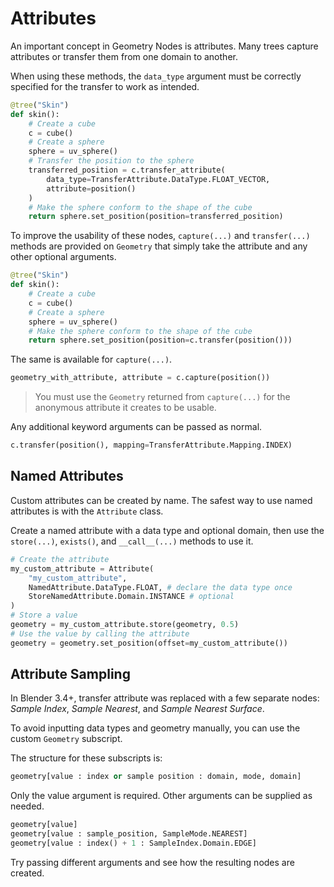 # Attributes

An important concept in Geometry Nodes is attributes. Many trees capture attributes or transfer them from one domain to another.

When using these methods, the `data_type` argument must be correctly specified for the transfer to work as intended.

```python
@tree("Skin")
def skin():
    # Create a cube
    c = cube()
    # Create a sphere
    sphere = uv_sphere()
    # Transfer the position to the sphere
    transferred_position = c.transfer_attribute(
        data_type=TransferAttribute.DataType.FLOAT_VECTOR,
        attribute=position()
    )
    # Make the sphere conform to the shape of the cube
    return sphere.set_position(position=transferred_position)
```

To improve the usability of these nodes, `capture(...)` and `transfer(...)` methods are provided on `Geometry` that simply take the attribute and any other optional arguments.

```python
@tree("Skin")
def skin():
    # Create a cube
    c = cube()
    # Create a sphere
    sphere = uv_sphere()
    # Make the sphere conform to the shape of the cube
    return sphere.set_position(position=c.transfer(position()))
```

The same is available for `capture(...)`.

```python
geometry_with_attribute, attribute = c.capture(position())
```

> You must use the `Geometry` returned from `capture(...)` for the anonymous attribute it creates to be usable.

Any additional keyword arguments can be passed as normal.

```python
c.transfer(position(), mapping=TransferAttribute.Mapping.INDEX)
```

## Named Attributes

Custom attributes can be created by name.
The safest way to use named attributes is with the `Attribute` class.

Create a named attribute with a data type and optional domain, then use the `store(...)`, `exists()`, and `__call__(...)` methods to use it.

```python
# Create the attribute
my_custom_attribute = Attribute(
    "my_custom_attribute",
    NamedAttribute.DataType.FLOAT, # declare the data type once
    StoreNamedAttribute.Domain.INSTANCE # optional
)
# Store a value
geometry = my_custom_attribute.store(geometry, 0.5)
# Use the value by calling the attribute
geometry = geometry.set_position(offset=my_custom_attribute())
```

## Attribute Sampling
In Blender 3.4+, transfer attribute was replaced with a few separate nodes: *Sample Index*, *Sample Nearest*, and *Sample Nearest Surface*.

To avoid inputting data types and geometry manually, you can use the custom `Geometry` subscript.

The structure for these subscripts is:

```python
geometry[value : index or sample position : domain, mode, domain]
```

Only the value argument is required. Other arguments can be supplied as needed.

```python
geometry[value]
geometry[value : sample_position, SampleMode.NEAREST]
geometry[value : index() + 1 : SampleIndex.Domain.EDGE]
```

Try passing different arguments and see how the resulting nodes are created.